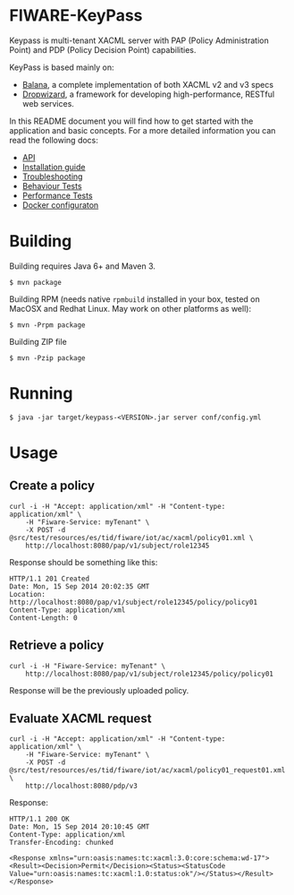 # FIWARE-KeyPass

Keypass is multi-tenant XACML server with PAP (Policy Administration Point) and
PDP (Policy Decision Point) capabilities.

KeyPass is based mainly on:

* [Balana](https://github.com/wso2/commons/tree/master/balana),
  a complete implementation of both XACML v2 and v3 specs
* [Dropwizard](http://dropwizard.io), a framework for developing
  high-performance, RESTful web services.

In this README document you will find how to get started with the application and
basic concepts. For a more detailed information you can read the following docs:

* [API](API.md)
* [Installation guide](INSTALL.md)
* [Troubleshooting](TROUBLESHOOTING.md)
* [Behaviour Tests](https://github.com/telefonicaid/fiware-keypass/tree/master/src/behavior/README.md)
* [Performance Tests](https://github.com/telefonicaid/fiware-keypass/tree/master/jmeter-test-plan.jmx)
* [Docker configuraton](DOCKER.md)


# Building

Building requires Java 6+ and Maven 3.

```
$ mvn package
```

Building RPM (needs native `rpmbuild` installed in your box, tested on MacOSX
and Redhat Linux. May work on other platforms as well):

```
$ mvn -Prpm package
```

Building ZIP file

```
$ mvn -Pzip package
```

# Running

```
$ java -jar target/keypass-<VERSION>.jar server conf/config.yml
```

# Usage

## Create a policy

```
curl -i -H "Accept: application/xml" -H "Content-type: application/xml" \
    -H "Fiware-Service: myTenant" \
    -X POST -d @src/test/resources/es/tid/fiware/iot/ac/xacml/policy01.xml \
    http://localhost:8080/pap/v1/subject/role12345
```

Response should be something like this:

```
HTTP/1.1 201 Created
Date: Mon, 15 Sep 2014 20:02:35 GMT
Location: http://localhost:8080/pap/v1/subject/role12345/policy/policy01
Content-Type: application/xml
Content-Length: 0
```

## Retrieve a policy

```
curl -i -H "Fiware-Service: myTenant" \
    http://localhost:8080/pap/v1/subject/role12345/policy/policy01
```

Response will be the previously uploaded policy.

## Evaluate XACML request

```
curl -i -H "Accept: application/xml" -H "Content-type: application/xml" \
    -H "Fiware-Service: myTenant" \
    -X POST -d @src/test/resources/es/tid/fiware/iot/ac/xacml/policy01_request01.xml \
    http://localhost:8080/pdp/v3
```
Response:

```
HTTP/1.1 200 OK
Date: Mon, 15 Sep 2014 20:10:45 GMT
Content-Type: application/xml
Transfer-Encoding: chunked

<Response xmlns="urn:oasis:names:tc:xacml:3.0:core:schema:wd-17"><Result><Decision>Permit</Decision><Status><StatusCode Value="urn:oasis:names:tc:xacml:1.0:status:ok"/></Status></Result></Response>
```
